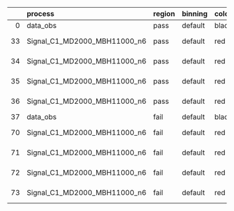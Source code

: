 |    | process                      | region   | binning   | color   | process_type   |   scale | variation   | source_filename                                                       | source_histname    | alias                        | title     |   combine_idx |     lnN |   shapes | syst_type   | direction   | variation_alias   |
|---:|:-----------------------------|:---------|:----------|:--------|:---------------|--------:|:------------|:----------------------------------------------------------------------|:-------------------|:-----------------------------|:----------|--------------:|--------:|---------:|:------------|:------------|:------------------|
|  0 | data_obs                     | pass     | default   | black   | DATA           |       1 | nominal     | ./histograms_for_2DAlphabet_v18//BH_Data.root                         | hpass              | Data                         | Data      |           nan | nan     |      nan | nan         | nan         | nan               |
| 33 | Signal_C1_MD2000_MBH11000_n6 | pass     | default   | red     | SIGNAL         |       1 | lumi        | ./histograms_for_2DAlphabet_v18//BH_Signal_C1_MD2000_MBH11000_n6.root | hpass              | Signal_C1_MD2000_MBH11000_n6 | BH signal |           nan |   1.016 |      nan | lnN         | nan         | nan               |
| 34 | Signal_C1_MD2000_MBH11000_n6 | pass     | default   | red     | SIGNAL         |       1 | SVM         | ./histograms_for_2DAlphabet_v18//BH_Signal_C1_MD2000_MBH11000_n6.root | hpass_SVMsyst_up   | Signal_C1_MD2000_MBH11000_n6 | BH signal |           nan | nan     |        1 | shapes      | Up          | SVMsyst           |
| 35 | Signal_C1_MD2000_MBH11000_n6 | pass     | default   | red     | SIGNAL         |       1 | SVM         | ./histograms_for_2DAlphabet_v18//BH_Signal_C1_MD2000_MBH11000_n6.root | hpass_SVMsyst_down | Signal_C1_MD2000_MBH11000_n6 | BH signal |           nan | nan     |        1 | shapes      | Down        | SVMsyst           |
| 36 | Signal_C1_MD2000_MBH11000_n6 | pass     | default   | red     | SIGNAL         |       1 | nominal     | ./histograms_for_2DAlphabet_v18//BH_Signal_C1_MD2000_MBH11000_n6.root | hpass              | Signal_C1_MD2000_MBH11000_n6 | BH signal |           nan | nan     |      nan | nan         | nan         | nan               |
| 37 | data_obs                     | fail     | default   | black   | DATA           |       1 | nominal     | ./histograms_for_2DAlphabet_v18//BH_Data.root                         | hfail              | Data                         | Data      |           nan | nan     |      nan | nan         | nan         | nan               |
| 70 | Signal_C1_MD2000_MBH11000_n6 | fail     | default   | red     | SIGNAL         |       1 | lumi        | ./histograms_for_2DAlphabet_v18//BH_Signal_C1_MD2000_MBH11000_n6.root | hfail              | Signal_C1_MD2000_MBH11000_n6 | BH signal |           nan |   1.016 |      nan | lnN         | nan         | nan               |
| 71 | Signal_C1_MD2000_MBH11000_n6 | fail     | default   | red     | SIGNAL         |       1 | SVM         | ./histograms_for_2DAlphabet_v18//BH_Signal_C1_MD2000_MBH11000_n6.root | hfail_SVMsyst_up   | Signal_C1_MD2000_MBH11000_n6 | BH signal |           nan | nan     |        1 | shapes      | Up          | SVMsyst           |
| 72 | Signal_C1_MD2000_MBH11000_n6 | fail     | default   | red     | SIGNAL         |       1 | SVM         | ./histograms_for_2DAlphabet_v18//BH_Signal_C1_MD2000_MBH11000_n6.root | hfail_SVMsyst_down | Signal_C1_MD2000_MBH11000_n6 | BH signal |           nan | nan     |        1 | shapes      | Down        | SVMsyst           |
| 73 | Signal_C1_MD2000_MBH11000_n6 | fail     | default   | red     | SIGNAL         |       1 | nominal     | ./histograms_for_2DAlphabet_v18//BH_Signal_C1_MD2000_MBH11000_n6.root | hfail              | Signal_C1_MD2000_MBH11000_n6 | BH signal |           nan | nan     |      nan | nan         | nan         | nan               |